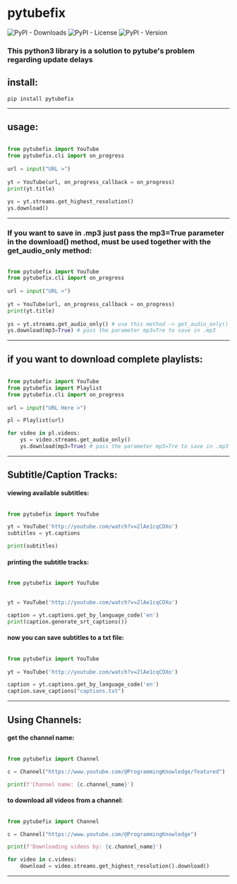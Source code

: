 # pytubefix

![PyPI - Downloads](https://img.shields.io/pypi/dm/pytubefix)
![PyPI - License](https://img.shields.io/pypi/l/pytubefix)
![PyPI - Version](https://img.shields.io/pypi/v/pytubefix)



### This python3 library is a solution to pytube's problem regarding update delays

## install:

    pip install pytubefix

----------
## usage:

```python

from pytubefix import YouTube
from pytubefix.cli import on_progress
 
url = input("URL >")
 
yt = YouTube(url, on_progress_callback = on_progress)
print(yt.title)
 
ys = yt.streams.get_highest_resolution()
ys.download()
```

----------

### If you want to save in .mp3 just pass the mp3=True parameter in the download() method, must be used together with the get_audio_only method:


```python

from pytubefix import YouTube
from pytubefix.cli import on_progress
 
url = input("URL >")
 
yt = YouTube(url, on_progress_callback = on_progress)
print(yt.title)
 
ys = yt.streams.get_audio_only() # use this method -> get_audio_only()
ys.download(mp3=True) # pass the parameter mp3=Tre to save in .mp3
```

-----------

## if you want to download complete playlists:

```python

from pytubefix import YouTube
from pytubefix import Playlist
from pytubefix.cli import on_progress
 
url = input("URL Here >")

pl = Playlist(url)

for video in pl.videos:
    ys = video.streams.get_audio_only()
    ys.download(mp3=True) # pass the parameter mp3=Tre to save in .mp3

```
----------

## Subtitle/Caption Tracks:

#### viewing available subtitles:

```python

from pytubefix import YouTube

yt = YouTube('http://youtube.com/watch?v=2lAe1cqCOXo')
subtitles = yt.captions

print(subtitles)

```

#### printing the subtitle tracks:

```python

from pytubefix import YouTube
 

yt = YouTube('http://youtube.com/watch?v=2lAe1cqCOXo')

caption = yt.captions.get_by_language_code('en')
print(caption.generate_srt_captions())

```

#### now you can save subtitles to a txt file:

```python

from pytubefix import YouTube
 
yt = YouTube('http://youtube.com/watch?v=2lAe1cqCOXo')

caption = yt.captions.get_by_language_code('en')
caption.save_captions("captions.txt")

```

------------
## Using Channels:

#### get the channel name:

```python

from pytubefix import Channel

c = Channel("https://www.youtube.com/@ProgrammingKnowledge/featured")

print(f'Channel name: {c.channel_name}')

```

#### to download all videos from a channel:


```python

from pytubefix import Channel

c = Channel("https://www.youtube.com/@ProgrammingKnowledge")

print(f'Downloading videos by: {c.channel_name}')

for video in c.videos:
    download = video.streams.get_highest_resolution().download()

```
-----------

